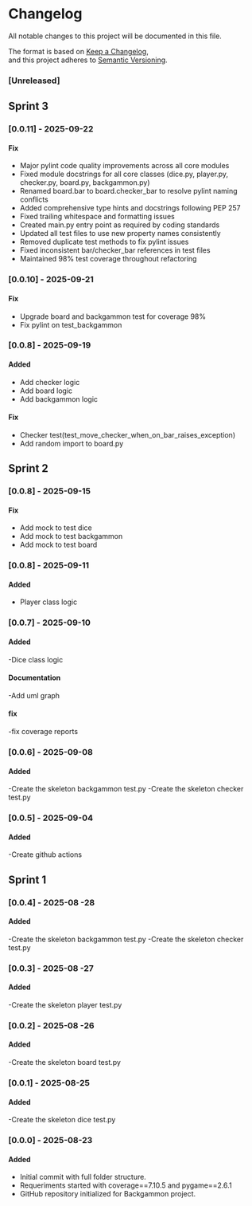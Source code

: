 # Changelog

All notable changes to this project will be documented in this file.

The format is based on [Keep a Changelog](https://keepachangelog.com/en/1.1.0/),  
and this project adheres to [Semantic Versioning](https://semver.org/spec/v2.0.0.html).

### [Unreleased]

## Sprint 3

### [0.0.11] - 2025-09-22

#### Fix

- Major pylint code quality improvements across all core modules
- Fixed module docstrings for all core classes (dice.py, player.py, checker.py, board.py, backgammon.py)
- Renamed board.bar to board.checker_bar to resolve pylint naming conflicts
- Added comprehensive type hints and docstrings following PEP 257
- Fixed trailing whitespace and formatting issues
- Created main.py entry point as required by coding standards
- Updated all test files to use new property names consistently
- Removed duplicate test methods to fix pylint issues
- Fixed inconsistent bar/checker_bar references in test files
- Maintained 98% test coverage throughout refactoring

### [0.0.10] - 2025-09-21

#### Fix
- Upgrade board and backgammon test for coverage 98%
- Fix pylint on test_backgammon
### [0.0.8] - 2025-09-19

#### Added

- Add checker logic
- Add board logic
- Add backgammon logic

#### Fix

- Checker test(test_move_checker_when_on_bar_raises_exception)
- Add random import to board.py

## Sprint 2

### [0.0.8] - 2025-09-15

#### Fix

- Add mock to test dice
- Add mock to test backgammon
- Add mock to test board

### [0.0.8] - 2025-09-11

#### Added

- Player class logic

### [0.0.7] - 2025-09-10

#### Added

-Dice class logic

#### Documentation

-Add uml graph

#### fix

-fix coverage reports

### [0.0.6] - 2025-09-08

#### Added

-Create the skeleton backgammon test.py
-Create the skeleton checker test.py

### [0.0.5] - 2025-09-04

#### Added

-Create github actions

## Sprint 1

### [0.0.4] - 2025-08 -28

#### Added

-Create the skeleton backgammon test.py
-Create the skeleton checker test.py

### [0.0.3] - 2025-08 -27

#### Added

-Create the skeleton player test.py

### [0.0.2] - 2025-08 -26

#### Added

-Create the skeleton board test.py

### [0.0.1] - 2025-08-25

#### Added

-Create the skeleton dice test.py

### [0.0.0] - 2025-08-23

#### Added

- Initial commit with full folder structure.
- Requeriments started with coverage==7.10.5 and pygame==2.6.1
- GitHub repository initialized for Backgammon project.
